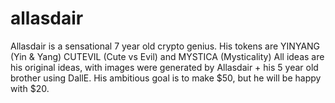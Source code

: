 # allasdair
Allasdair is a sensational 7 year old crypto genius. His tokens are YINYANG (Yin &amp; Yang) CUTEVIL (Cute vs Evil) and MYSTICA (Mysticality) All ideas are his original ideas, with images were generated by Allasdair + his 5 year old brother using DallE. His ambitious goal is to make $50, but he will be happy with $20.
